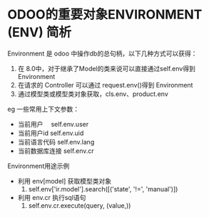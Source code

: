 # ODOO的重要对象ENVIRONMENT (ENV) 简析

Environment 是 odoo 中操作db的总句柄，以下几种方式可以获得：

1. 在 8.0中，对于继承了Model的类来说可以直接通过self.env得到 Environment
2. 在请求的 Controller 可以通过 request.env()得到 Environment
3. 通过模型类或模型类对象获取，cls.env、product.env

eg 一些常用上下文参数：

- 当前用户　
  self.env.user
- 当前用户id
  self.env.uid
- 当前语言代码
  self.env.lang
- 当前数据库连接
  self.env.cr

Environment用途示例

- 利用 env[model] 获取模型类对象
  1. self.env['ir.model'].search([('state', '!=', 'manual')])
- 利用 env.cr 执行sql语句
  1. self.env.cr.execute(query, (value,))